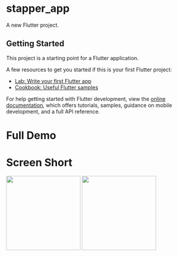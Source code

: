 # stapper_app

A new Flutter project.

## Getting Started

This project is a starting point for a Flutter application.

A few resources to get you started if this is your first Flutter project:

- [Lab: Write your first Flutter app](https://docs.flutter.dev/get-started/codelab)
- [Cookbook: Useful Flutter samples](https://docs.flutter.dev/cookbook)

For help getting started with Flutter development, view the
[online documentation](https://docs.flutter.dev/), which offers tutorials,
samples, guidance on mobile development, and a full API reference.

# Full Demo


# Screen Short
<img src = "https://user-images.githubusercontent.com/114761517/235420554-7d75d1fe-22f1-4369-a764-5de2e644eafa.png" width = "200px">
<img src = "https://user-images.githubusercontent.com/114761517/235420636-50bd79af-92f9-4d0c-a6bd-473530027523.png" width = "200px">
